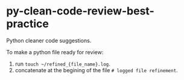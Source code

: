 # py-clean-code-review-best-practice
Python cleaner code suggestions.

To make a python file ready for review:
1. run `touch ~/refined_{file_name}.log`.
2. concatenate at the begining of the file `# logged file refinement`.


